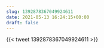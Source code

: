 ```yaml
---
slug: 1392878367049924611
date: 2021-05-13 16:24:15+00:00
draft: false
---
```


{{< tweet 1392878367049924611 >}}
